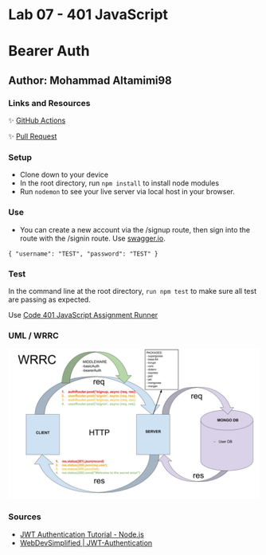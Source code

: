 # Lab 07 - 401 JavaScript

# Bearer Auth

## Author: Mohammad Altamimi98

### Links and Resources



✨ [GitHub Actions](https://github.com/MohammadAltamimi98/bearer-auth/actions)

✨ [Pull Request](https://github.com/MohammadAltamimi98/bearer-auth/pull/2)

### Setup

- Clone down to your device
- In the root directory, run `npm install` to install node modules
- Run `nodemon` to see your live server via local host in your browser.

### Use

- You can create a new account via the /signup route, then sign into the route with the /signin route. Use [swagger.io](https://inspector.swagger.io/builder). 

```JS
{ "username": "TEST", "password": "TEST" }
```

### Test

In the command line at the root directory, `run npm test` to make sure all test are passing as expected.

Use [Code 401 JavaScript Assignment Runner](https://javascript-401.netlify.app/basic-auth)

### UML / WRRC

![WRRC](wrrcLab07.jpg)


### Sources

- [JWT Authentication Tutorial - Node.js](https://www.youtube.com/watch?v=mbsmsi7l3r4)
- [WebDevSimplified | JWT-Authentication](https://github.com/WebDevSimplified/JWT-Authentication)
